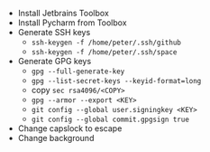 * Install Jetbrains Toolbox
* Install Pycharm from Toolbox
* Generate SSH keys
    * `ssh-keygen -f /home/peter/.ssh/github`
    * `ssh-keygen -f /home/peter/.ssh/space`
* Generate GPG keys
    * `gpg --full-generate-key`
    * `gpg --list-secret-keys --keyid-format=long`
    * copy `sec rsa4096/<COPY>`
    * `gpg --armor --export <KEY>`
    * `git config --global user.signingkey <KEY>`
    * `git config --global commit.gpgsign true`
* Change capslock to escape
* Change background



